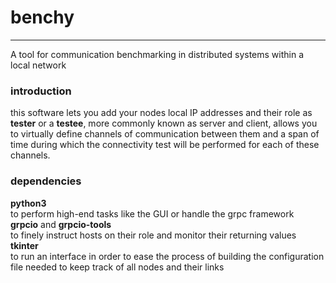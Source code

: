 # benchy
----
A tool for communication benchmarking in distributed systems within a local network

### introduction
this software lets you add your nodes local IP addresses and their role as **tester**
or a **testee**, more commonly known as server and client, allows you to virtually
define channels of communication between them and a span of time during which the
connectivity test will be performed for each of these channels.

### dependencies
**python3**  
to perform high-end tasks like the GUI or handle the grpc framework  
      **grpcio** and **grpcio-tools**  
      to finely instruct hosts on their role and monitor their returning values  
      **tkinter**  
      to run an interface in order to ease the process of building the
      configuration file needed to keep track of all nodes and their links
